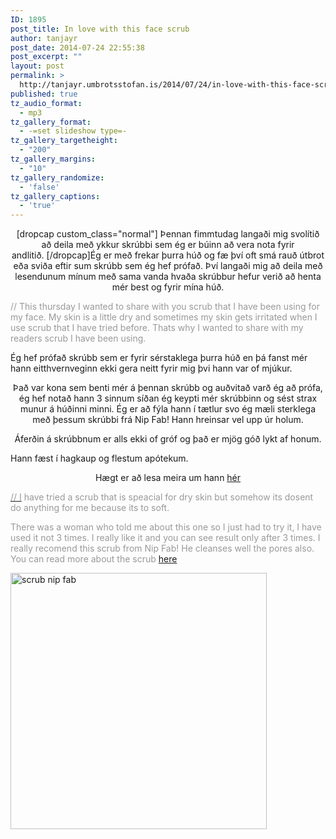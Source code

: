 ```yaml
---
ID: 1895
post_title: In love with this face scrub
author: tanjayr
post_date: 2014-07-24 22:55:38
post_excerpt: ""
layout: post
permalink: >
  http://tanjayr.umbrotsstofan.is/2014/07/24/in-love-with-this-face-scrub/
published: true
tz_audio_format:
  - mp3
tz_gallery_format:
  - -=set slideshow type=-
tz_gallery_targetheight:
  - "200"
tz_gallery_margins:
  - "10"
tz_gallery_randomize:
  - 'false'
tz_gallery_captions:
  - 'true'
---
```

<p style="text-align: center;">[dropcap custom_class="normal"] Þennan fimmtudag langaði mig svolítið að deila með ykkur skrúbbi sem ég er búinn að vera nota fyrir andlitið. [/dropcap]Ég er með frekar þurra húð og fæ því oft smá rauð útbrot eða sviða eftir sum skrúbb sem ég hef prófað. Því langaði mig að deila með lesendunum mínum með sama vanda hvaða skrúbbur hefur verið að henta mér best og fyrir mína húð.

<span style="color: rgb(153, 153, 153);">// This thursday I wanted to share with you scrub that I have been using for my face. My skin is a little dry and sometimes my skin gets irritated when I use scrub that I have tried before. Thats why I wanted to share with my readers scrub I have been using.</span>
<!--more-->
Ég hef prófað skrúbb sem er fyrir sérstaklega þurra húð en þá fanst mér hann eitthvernveginn ekki gera neitt fyrir mig þvi hann var of mjúkur.</p>
<p style="text-align: center;">Það var kona sem benti mér á þennan skrúbb og auðvitað varð ég að prófa, ég hef notað hann 3 sinnum síðan ég keypti mér skrúbbinn og sést strax munur á húðinni minni. Ég er að fýla hann í tætlur svo ég mæli sterklega með þessum skrúbbi frá Nip Fab! Hann hreinsar vel upp úr holum.</p>
<p style="text-align: center;">Áferðin á skrúbbnum er alls ekki of gróf og það er mjög góð lykt af honum.

Hann fæst í hagkaup og flestum apótekum.</p>
<p style="text-align: center;">Hægt er að lesa meira um hann <a title="hér" href="http://www.nipandfab.com/skincare/glycolic-fix/glycolic-fix-scrub" target="_blank">hér

<span style="color: rgb(153, 153, 153);">// I</span></a><span style="color: rgb(153, 153, 153);"> have tried a scrub that is speacial for dry skin but somehow its dosent do anything for me because its to soft.</span>

<span style="color: rgb(153, 153, 153);">There was a woman who told me about this one so I just had to try it, I have used it not 3 times. I really like it and you can see result only after 3 times. I really recomend this scrub from Nip Fab! He cleanses well the pores also.
You can read more about the scrub <a title="here" href="http://www.nipandfab.com/skincare/glycolic-fix/glycolic-fix-scrub" target="_blank">here</a></span></p>
<img class="aligncenter size-full wp-image-1899" src="http://www.tanjayr.com/wp-content/uploads/2014/07/scrub-nip-fab.jpg" alt="scrub nip fab" width="410" height="410" />